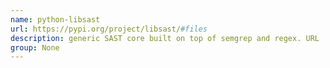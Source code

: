 ```yaml
---
name: python-libsast
url: https://pypi.org/project/libsast/#files
description: generic SAST core built on top of semgrep and regex. URL : https://pypi.org/project/libsast/#files Groups : None
group: None
---
```

